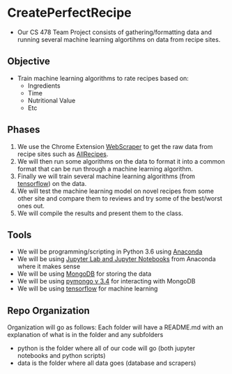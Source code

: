 # CreatePerfectRecipe
- Our CS 478 Team Project consists of gathering/formatting data and running several machine learning algortihms on data from recipe sites.
## Objective
- Train machine learning algorithms to rate recipes based on:
  - Ingredients
  - Time
  - Nutritional Value
  - Etc
## Phases
1. We use the Chrome Extension [WebScraper](http://webscraper.io/documentation) to get the raw data from recipe sites such as [AllRecipes](http://allrecipes.com/). 
2. We will then run some algorithms on the data to format it into a common format that can be run through a machine learning algorithm.
3. Finally we will train several machine learning algorithms (from [tensorflow](https://www.tensorflow.org/get_started/)) on the data.
4. We will test the machine learning model on novel recipes from some other site and compare them to reviews and try some of the best/worst ones out.
5. We will compile the results and present them to the class.
## Tools
- We will be programming/scripting in Python 3.6 using [Anaconda](https://www.anaconda.com/download/)
- We will be using [Jupyter Lab and Jupyter Notebooks](http://jupyter.org/documentation) from Anaconda where it makes sense
- We will be using [MongoDB](https://docs.mongodb.com/) for storing the data
- We will be using [pymongo v 3.4](http://api.mongodb.com/python/3.4.0/) for interacting with MongoDB
- We will be using [tensorflow](https://www.tensorflow.org/get_started/) for machine learning

## Repo Organization
Organization will go as follows:
Each folder will have a README.md with an explanation of what is in the folder and any subfolders
- python is the folder where all of our code will go (both jupyter notebooks and python scripts)
- data is the folder where all data goes (database and scrapers)
